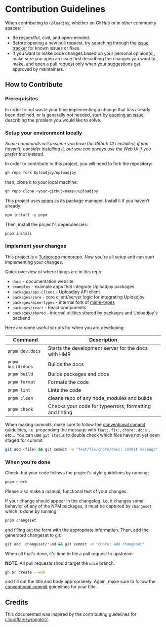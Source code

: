 # Contribution Guidelines

When contributing to `uploadjoy`, whether on GitHub or in other community spaces:

- Be respectful, civil, and open-minded.
- Before opening a new pull request, try searching through the [issue tracker](https://github.com/Uploadjoy/uploadjoy/issues) for known issues or fixes.
- If you want to make code changes based on your personal opinion(s), make sure you open an issue first describing the changes you want to make, and open a pull request only when your suggestions get approved by maintainers.

## How to Contribute

### Prerequisites

In order to not waste your time implementing a change that has already been declined, or is generally not needed, start by [opening an issue](https://github.com/Uploadjoy/uploadjoy/issues/new/choose) describing the problem you would like to solve.

### Setup your environment locally

_Some commands will assume you have the Github CLI installed, if you haven't, consider [installing it](https://github.com/cli/cli#installation), but you can always use the Web UI if you prefer that instead._

In order to contribute to this project, you will need to fork the repository:

```bash
gh repo fork Uploadjoy/uploadjoy
```

then, clone it to your local machine:

```bash
gh repo clone <your-github-name>/uploadjoy
```

This project uses [pnpm](https://pnpm.io) as its package manager. Install it if you haven't already:

```bash
npm install -g pnpm
```

Then, install the project's dependencies:

```bash
pnpm install
```

### Implement your changes

This project is a [Turborepo](https://turborepo.org/) monorepo. Now you're all setup and can start implementing your changes.

Quick overview of where things are in this repo:

- `docs` - documentation website
- `examples` - example apps that integrate Uploadjoy packages
- `packages/api-client` - Uploadjoy API client
- `packages/core` - core client/server logic for integrating Uploadjoy
- `packages/mime-types` - internal fork of [mime-types](https://github.com/jshttp/mime-types)
- `packages/react` - React components
- `packages/shared` - internal utilities shared by packages and Uploadjoy's backend

Here are some useful scripts for when you are developing:

| Command           | Description                                             |
| ----------------- | ------------------------------------------------------- |
| `pnpm dev:docs`   | Starts the development server for the docs with HMR     |
| `pnpm build:docs` | Builds the docs                                         |
| `pnpm build`      | Builds packages and docs                                |
| `pnpm format`     | Formats the code                                        |
| `pnpm lint`       | Lints the code                                          |
| `pnpm clean`      | cleans repo of any node_modules and builds              |
| `pnpm check`      | Checks your code for typeerrors, formatting and linting |

When making commits, make sure to follow the [conventional commit](https://www.conventionalcommits.org/en/v1.0.0/) guidelines, i.e. prepending the message with `feat:`, `fix:`, `chore:`, `docs:`, etc... You can use `git status` to double check which files have not yet been staged for commit:

```bash
git add <file> && git commit -m "feat/fix/chore/docs: commit message"
```

### When you're done

Check that your code follows the project's style guidelines by running:

```bash
pnpm check
```

Please also make a manual, functional test of your changes.

If your change should appear in the changelog, i.e. it changes some behavior of any of the NPM packages, it must be captured by `changeset` which is done by running

```bash
pnpm changeset
```

and filling out the form with the appropriate information. Then, add the generated changeset to git:

```bash
git add .changeset/*.md && git commit -m "chore: add changeset"
```

When all that's done, it's time to file a pull request to upstream:

**NOTE**: All pull requests should target the `main` branch.

```bash
gh pr create --web
```

and fill out the title and body appropriately. Again, make sure to follow the [conventional commit](https://www.conventionalcommits.org/en/v1.0.0/) guidelines for your title.

## Credits

This documented was inspired by the contributing guidelines for [cloudflare/wrangler2](https://github.com/cloudflare/wrangler2/blob/main/CONTRIBUTING.md).
